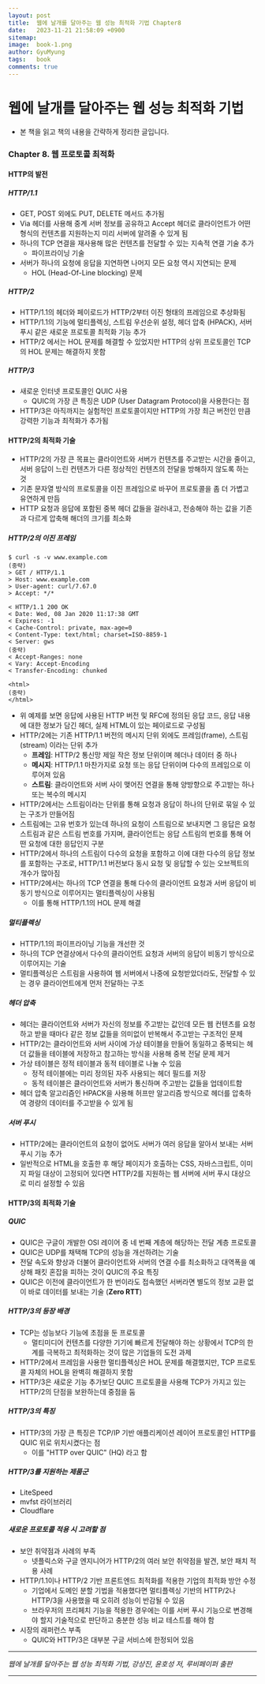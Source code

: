 ```yaml
---
layout:	post
title:  웹에 날개를 달아주는 웹 성능 최적화 기법 Chapter8
date:   2023-11-21 21:58:09 +0900
sitemap: 
image:  book-1.png
author: GyuMyung
tags:   book
comments: true
---
```


# 웹에 날개를 달아주는 웹 성능 최적화 기법
* 본 책을 읽고 책의 내용을 간략하게 정리한 글입니다.

### Chapter 8. 웹 프로토콜 최적화
#### HTTP의 발전
##### HTTP/1.1
* GET, POST 외에도 PUT, DELETE 메서드 추가됨
* Via 헤더를 사용해 중계 서버 정보를 공유하고 Accept 헤더로 클라이언트가 어떤 형식의 컨텐츠를 지원하는지 미리 서버에 알려줄 수 있게 됨
* 하나의 TCP 연결을 재사용해 많은 컨텐츠를 전달할 수 있는 지속적 연결 기술 추가
  * 파이프라이닝 기술
* 서버가 하나의 요청에 응답을 지연하면 나머지 모든 요청 역시 지연되는 문제
  * HOL (Head-Of-Line blocking) 문제

##### HTTP/2
* HTTP/1.1의 헤더와 페이로드가 HTTP/2부터 이진 형태의 프레임으로 추상화됨
* HTTP/1.1의 기능에 멀티플렉싱, 스트림 우선순위 설정, 헤더 압축 (HPACK), 서버 푸시 같은 새로운 프로토콜 최적화 기능 추가
* HTTP/2 에서는 HOL 문제를 해결할 수 있었지만 HTTP의 상위 프로토콜인 TCP의 HOL 문제는 해결하지 못함

##### HTTP/3
* 새로운 인터넷 프로토콜인 QUIC 사용
  * QUIC의 가장 큰 특징은 UDP (User Datagram Protocol)을 사용한다는 점
* HTTP/3은 아직까지는 실험적인 프로토콜이지만 HTTP의 가장 최근 버전인 만큼 강력한 기능과 최적화가 추가됨

#### HTTP/2의 최적화 기술
* HTTP/2의 가장 큰 목표는 클라이언트와 서버가 컨텐츠를 주고받는 시간을 줄이고, 서버 응답이 느린 컨텐츠가 다른 정상적인 컨텐츠의 전달을 방해하지 않도록 하는 것
* 기존 문자열 방식의 프로토콜을 이진 프레임으로 바꾸어 프로토콜을 좀 더 가볍고 유연하게 만듬
* HTTP 요청과 응답에 포함된 중복 헤더 값들을 걸러내고, 전송해야 하는 값을 기존과 다르게 압축해 해더의 크기를 최소화

##### HTTP/2의 이진 프레임
```
$ curl -s -v www.example.com
(중략)
> GET / HTTP/1.1
> Host: www.example.com
> User-agent: curl/7.67.0
> Accept: */*

< HTTP/1.1 200 OK
< Date: Wed, 08 Jan 2020 11:17:38 GMT
< Expires: -1
< Cache-Control: private, max-age=0
< Content-Type: text/html; charset=ISO-8859-1
< Server: gws
(중략)
< Accept-Ranges: none
< Vary: Accept-Encoding
< Transfer-Encoding: chunked

<html>
(중략)
</html>
```
* 위 예제를 보면 응답에 사용된 HTTP 버전 및 RFC에 정의된 응답 코드, 응답 내용에 대한 정보가 담긴 헤더, 실제 HTML이 있는 페이로드로 구성됨
* HTTP/2에는 기존 HTTP/1.1 버전의 메시지 단위 외에도 프레임(frame), 스트림(stream) 이라는 단위 추가
  * **프레임**: HTTP/2 통신망 제일 작은 정보 단위이며 헤더나 데이터 중 하나
  * **메시지**: HTTP/1.1 마찬가지로 요청 또는 응답 단위이며 다수의 프레임으로 이루어져 있음
  * **스트림**: 클라이언트와 서버 사이 맺어진 연결을 통해 양방향으로 주고받는 하나 또는 복수의 메시지
* HTTP/2에서는 스트림이라는 단위를 통해 요청과 응답이 하나의 단위로 묶일 수 있는 구조가 만들어짐
* 스트림에는 고유 번호가 있는데 하나의 요청이 스트림으로 보내지면 그 응답은 요청 스트림과 같은 스트림 번호를 가지며, 클라이언트는 응답 스트림의 번호를 통해 어떤 요청에 대한 응답인지 구분
* HTTP/2에서 하나의 스트림이 다수의 요청을 포함하고 이에 대한 다수의 응답 정보를 포함하는 구조로, HTTP/1.1 버전보다 동시 요청 및 응답할 수 있는 오브젝트의 개수가 많아짐
* HTTP/2에서는 하나의 TCP 연결을 통해 다수의 클라이언트 요청과 서버 응답이 비동기 방식으로 이루어지는 멀티플렉싱이 사용됨
  * 이를 통해 HTTP/1.1의 HOL 문제 해결

##### 멀티플렉싱
* HTTP/1.1의 파이프라이닝 기능을 개선한 것
* 하나의 TCP 연결상에서 다수의 클라이언트 요청과 서버의 응답이 비동기 방식으로 이루어지는 기술
* 멀티플렉싱은 스트림을 사용하여 웹 서버에서 나중에 요청받았더라도, 전달할 수 있는 경우 클라이언트에게 먼저 전달하는 구조

##### 헤더 압축
* 헤더는 클라이언트와 서버가 자신의 정보를 주고받는 값인데 모든 웹 컨텐츠를 요청하고 받을 때마다 같은 정보 값들을 의미없이 반복해서 주고받는 구조적인 문제
* HTTP/2는 클라이언트와 서버 사이에 가상 테이블을 만들어 동일하고 중복되는 헤더 값들을 테이블에 저장하고 참고하는 방식을 사용해 중복 전달 문제 제거
* 가상 테이블은 정적 테이블과 동적 테이블로 나눌 수 있음
  * 정적 테이블에는 미리 정의된 자주 사용되는 헤더 필드를 저장
  * 동적 테이블은 클라이언트와 서버가 통신하며 주고받는 값들을 업데이트함
* 헤더 압축 알고리즘인 HPACK을 사용해 허프만 알고리즘 방식으로 헤더를 압축하여 경량의 데이터를 주고받을 수 있게 됨

##### 서버 푸시
* HTTP/2에는 클라이언트의 요청이 없어도 서버가 여러 응답을 알아서 보내는 서버 푸시 기능 추가
* 일반적으로 HTML을 호출한 후 해당 페이지가 호출하는 CSS, 자바스크립트, 이미지 파일 대상이 고정되어 있다면 HTTP/2를 지원하는 웹 서버에 서버 푸시 대상으로 미리 설정할 수 있음

#### HTTP/3의 최적화 기술
##### QUIC
* QUIC은 구글이 개발한 OSI 레이어 중 네 번째 계층에 해당하는 전달 계층 프로토콜
* QUIC은 UDP를 채택해 TCP의 성능을 개선하려는 기술
* 전달 속도와 향상과 더불어 클라이언트와 서버의 연결 수를 최소화하고 대역폭을 예상해 패킷 혼잡을 피하는 것이 QUIC의 주요 특징
* QUIC은 이전에 클라이언트가 한 번이라도 접속했던 서버라면 별도의 정보 교환 없이 바로 데이터를 보내는 기술 (**Zero RTT**)

##### HTTP/3의 등장 배경
* TCP는 성능보다 기능에 초점을 둔 프로토콜
  * 멀티미디어 컨텐츠를 다양한 기기에 빠르게 전달해야 하는 상황에서 TCP의 한계를 극복하고 최적화하는 것이 많은 기업들의 도전 과제
* HTTP/2에서 프레임을 사용한 멀티플렉싱은 HOL 문제를 해결했지만, TCP 프로토콜 자체의 HOL을 완벽히 해결하지 못함
* HTTP/3은 새로운 기능 추가보단 QUIC 프로토콜을 사용해 TCP가 가지고 있는 HTTP/2의 단점을 보완하는데 중점을 둠

##### HTTP/3의 특징
* HTTP/3의 가장 큰 특징은 TCP/IP 기반 애플리케이션 레이어 프로토콜인 HTTP를 QUIC 위로 위치시켰다는 점
  * 이를 "HTTP over QUIC" (HQ) 라고 함

##### HTTP/3를 지원하는 제품군
* LiteSpeed
* mvfst 라이브러리
* Cloudflare

##### 새로운 프로토콜 적용 시 고려할 점
* 보안 취약점과 사례의 부족
  * 넷플릭스와 구글 엔지니어가 HTTP/2의 여러 보안 취약점을 발견, 보안 패치 적용 사례
* HTTP/1.1이나 HTTP/2 기반 프론트엔드 최적화를 적용한 기업의 최적화 방안 수정
  * 기업에서 도메인 분할 기법을 적용했다면 멀티플렉싱 기반의 HTTP/2나 HTTP/3을 사용했을 때 오히려 성능이 반감될 수 있음
  * 브라우저의 프리페치 기능을 적용한 경우에는 이를 서버 푸시 기능으로 변경해야 할지 기술적으로 판단하고 충분한 성능 비교 테스트를 해야 함
* 시장의 래퍼런스 부족
  * QUIC와 HTTP/3은 대부분 구글 서비스에 한정되어 있음

---

_웹에 날개를 달아주는 웹 성능 최적화 기법, 강상진, 윤호성 저, 루비페이퍼 출판_

---